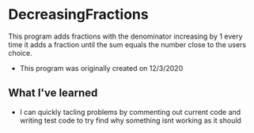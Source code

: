 # DecreasingFractions

This program adds fractions with the denominator increasing by 1 every time it adds a fraction until the sum equals the number close to the users choice.
* This program was originally created on 12/3/2020

## What I've learned
* I can quickly tacling problems by commenting out current code and writing test code to try find why something isnt working as it should
